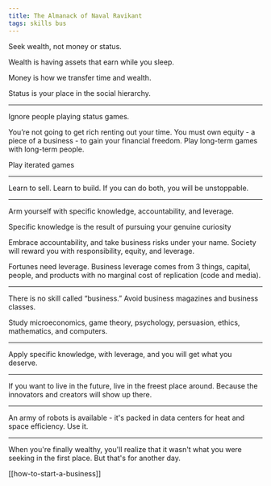 ```yaml
---
title: The Almanack of Naval Ravikant
tags: skills bus
---
```



Seek wealth, not money or status.

Wealth is having assets that earn while you sleep.

Money is how we transfer time and wealth.

Status is your place in the social hierarchy.

---

Ignore people playing status games.

You’re not going to get rich renting out your time. You must own equity - a piece of a business - to gain your financial freedom. Play long-term games with long-term people.

Play iterated games

---

Learn to sell. Learn to build. If you can do both, you will be unstoppable.

---

Arm yourself with specific knowledge, accountability, and leverage.

Specific knowledge is the result of pursuing your genuine curiosity

Embrace accountability, and take business risks under your name. Society will reward you with responsibility, equity, and leverage.

Fortunes need leverage. Business leverage comes from 3 things,
capital, people, and products with no marginal cost of replication (code and media).

---

There is no skill called “business.” Avoid business magazines and business classes.

Study microeconomics, game theory, psychology, persuasion, ethics, mathematics, and computers.

---

Apply specific knowledge, with leverage, and you will get what you deserve.

---

If you want to live in the future, live in the freest place around. Because the innovators and creators will show up there.

---

An army of robots is available - it's packed in data centers for heat and space efficiency. Use it.

---

When you're finally wealthy, you'll realize that it wasn't what you were seeking in the first place. But that's for another day.

[[how-to-start-a-business]]
